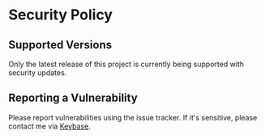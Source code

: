 # Security Policy

## Supported Versions

Only the latest release of this project is currently being supported with security updates.

## Reporting a Vulnerability

Please report vulnerabilities using the issue tracker. If it's sensitive, please contact me via [Keybase][].

[keybase]: https://keybase.io/tlvince
